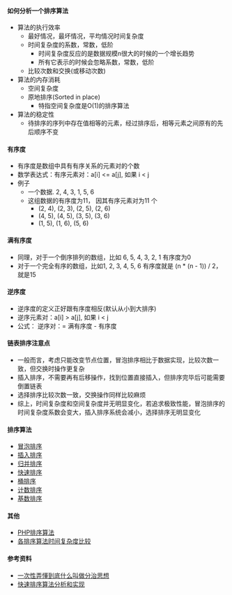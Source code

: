 #### 如何分析一个排序算法
- 算法的执行效率
  - 最好情况，最坏情况，平均情况时间复杂度
  - 时间复杂度的系数，常数，低阶
    - 时间复杂度反应的是数据规模n很大的时候的一个增长趋势
    - 所有它表示的时候会忽略系数，常数，低阶
  - 比较次数和交换(或移动次数)
- 算法的内存消耗
  - 空间复杂度
  - 原地排序(Sorted in place)
    - 特指空间复杂度是O(1)的排序算法
- 算法的稳定性
  - 待排序的序列中存在值相等的元素，经过排序后，相等元素之间原有的先后顺序不变

#### 有序度
- 有序度是数组中具有有序关系的元素对的个数
- 数学表达式：有序元素对：a[i] <= a[j], 如果 i < j
- 例子
  - 一个数据. 2, 4, 3, 1, 5, 6
  - 这组数据的有序度为11， 因其有序元素对为11 个
    - (2, 4), (2, 3), (2, 5), (2, 6)
    - (4, 5), (4, 5), (3, 5), (3, 6)
    - (1, 5), (1, 6), (5, 6)

#### 满有序度
- 同理，对于一个倒序排列的数组，比如 6, 5, 4, 3, 2, 1 有序度为0
- 对于一个完全有序的数组，比如1, 2, 3, 4, 5, 6 有序度就是 (n * (n - 1)) / 2， 就是15

#### 逆序度
- 逆序度的定义正好跟有序度相反(默认从小到大排序)
- 逆序元素对：a[i] > a[j], 如果 i < j
- 公式： 逆序对：= 满有序度 - 有序度

#### 链表排序注意点
- 一般而言，考虑只能改变节点位置，冒泡排序相比于数据实现，比较次数一致，但交换时操作更复杂
- 插入排序，不需要再有后移操作，找到位置直接插入，但排序完毕后可能需要倒置链表
- 选择排序比较次数一致，交换操作同样比较麻烦
- 综上，时间复杂度和空间复杂度并无明显变化，若追求极致性能，冒泡排序的时间复杂度系数会变大，插入排序系统会减小，选择排序无明显变化

#### 排序算法
- [冒泡排序](./bubble_sort.md)
- [插入排序](./insetion_sort.md)
- [归并排序](./merge_sort.md)
- [快速排序](./quick_sort.md)
- [桶排序](./bucket_sort.md)
- [计数排序](./counting_sort.md)
- [基数排序](./radix_sort.md)

#### 其他
- [PHP排序算法](./php_sort.md)
- [各排序算法时间复杂度比较](./sort.md)

#### 参考资料
- [一次性弄懂到底什么叫做分治思想](https://www.cnblogs.com/yinbiao/p/9215525.html)
- [快速排序算法分析和实现](https://www.cnblogs.com/yinbiao/p/8805233.html)
    
